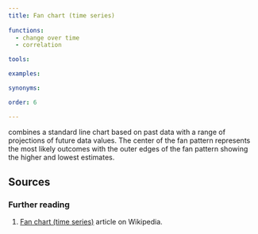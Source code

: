 ```yaml
---
title: Fan chart (time series)
  
functions:
  - change over time
  - correlation

tools:

examples:

synonyms:

order: 6

---
```


combines a standard line chart based on past data with a range of projections of future data values. The center of the fan pattern represents the most likely outcomes with the outer edges of the fan pattern showing the higher and lowest estimates.

<!--more-->

## Sources

### Further reading
1. [Fan chart (time series)](https://en.wikipedia.org/wiki/Fan_chart_(time_series)) article on Wikipedia.
